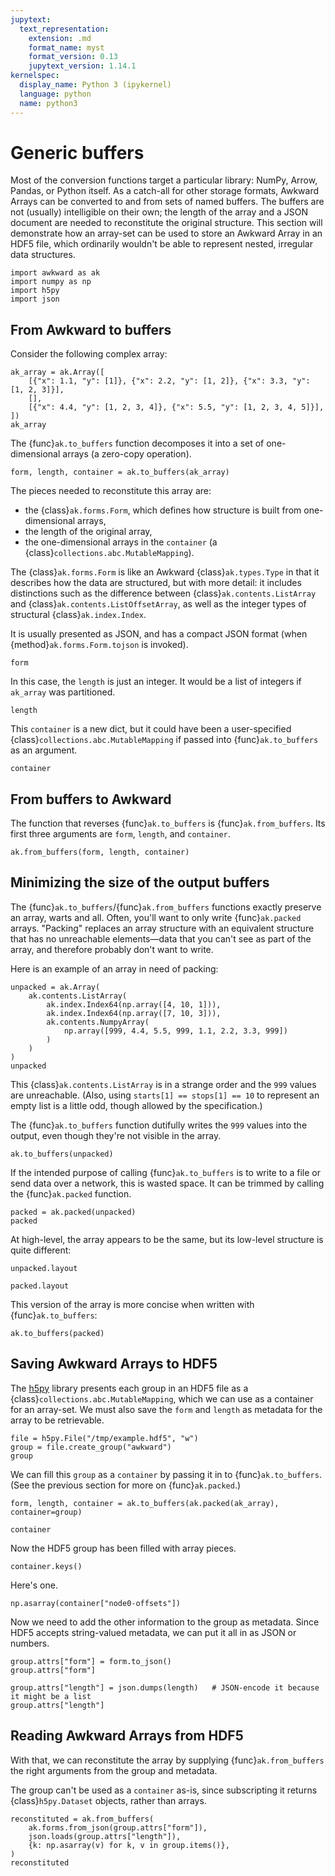 ```yaml
---
jupytext:
  text_representation:
    extension: .md
    format_name: myst
    format_version: 0.13
    jupytext_version: 1.14.1
kernelspec:
  display_name: Python 3 (ipykernel)
  language: python
  name: python3
---
```


Generic buffers
===============

Most of the conversion functions target a particular library: NumPy, Arrow, Pandas, or Python itself. As a catch-all for other storage formats, Awkward Arrays can be converted to and from sets of named buffers. The buffers are not (usually) intelligible on their own; the length of the array and a JSON document are needed to reconstitute the original structure. This section will demonstrate how an array-set can be used to store an Awkward Array in an HDF5 file, which ordinarily wouldn't be able to represent nested, irregular data structures.

```{code-cell} ipython3
import awkward as ak
import numpy as np
import h5py
import json
```

From Awkward to buffers
-----------------------

Consider the following complex array:

```{code-cell} ipython3
ak_array = ak.Array([
    [{"x": 1.1, "y": [1]}, {"x": 2.2, "y": [1, 2]}, {"x": 3.3, "y": [1, 2, 3]}],
    [],
    [{"x": 4.4, "y": [1, 2, 3, 4]}, {"x": 5.5, "y": [1, 2, 3, 4, 5]}],
])
ak_array
```

The {func}`ak.to_buffers` function decomposes it into a set of one-dimensional arrays (a zero-copy operation).

```{code-cell} ipython3
form, length, container = ak.to_buffers(ak_array)
```

The pieces needed to reconstitute this array are:

   * the {class}`ak.forms.Form`, which defines how structure is built from one-dimensional arrays,
   * the length of the original array,
   * the one-dimensional arrays in the `container` (a {class}`collections.abc.MutableMapping`).

The {class}`ak.forms.Form` is like an Awkward {class}`ak.types.Type` in that it describes how the data are structured, but with more detail: it includes distinctions such as the difference between {class}`ak.contents.ListArray` and {class}`ak.contents.ListOffsetArray`, as well as the integer types of structural {class}`ak.index.Index`.

It is usually presented as JSON, and has a compact JSON format (when {method}`ak.forms.Form.tojson` is invoked).

```{code-cell} ipython3
form
```

In this case, the `length` is just an integer. It would be a list of integers if `ak_array` was partitioned.

```{code-cell} ipython3
length
```

This `container` is a new dict, but it could have been a user-specified {class}`collections.abc.MutableMapping` if passed into {func}`ak.to_buffers` as an argument.

```{code-cell} ipython3
container
```

From buffers to Awkward
-----------------------

The function that reverses {func}`ak.to_buffers` is {func}`ak.from_buffers`. Its first three arguments are `form`, `length`, and `container`.

```{code-cell} ipython3
ak.from_buffers(form, length, container)
```

Minimizing the size of the output buffers
-----------------------------------------

The {func}`ak.to_buffers`/{func}`ak.from_buffers` functions exactly preserve an array, warts and all. Often, you'll want to only write {func}`ak.packed` arrays. "Packing" replaces an array structure with an equivalent structure that has no unreachable elements—data that you can't see as part of the array, and therefore probably don't want to write.

Here is an example of an array in need of packing:

```{code-cell} ipython3
unpacked = ak.Array(
    ak.contents.ListArray(
        ak.index.Index64(np.array([4, 10, 1])),
        ak.index.Index64(np.array([7, 10, 3])),
        ak.contents.NumpyArray(
            np.array([999, 4.4, 5.5, 999, 1.1, 2.2, 3.3, 999])
        )
    )
)
unpacked
```

This {class}`ak.contents.ListArray` is in a strange order and the `999` values are unreachable. (Also, using `starts[1] == stops[1] == 10` to represent an empty list is a little odd, though allowed by the specification.)

The {func}`ak.to_buffers` function dutifully writes the `999` values into the output, even though they're not visible in the array.

```{code-cell} ipython3
ak.to_buffers(unpacked)
```

If the intended purpose of calling {func}`ak.to_buffers` is to write to a file or send data over a network, this is wasted space. It can be trimmed by calling the {func}`ak.packed` function.

```{code-cell} ipython3
packed = ak.packed(unpacked)
packed
```

At high-level, the array appears to be the same, but its low-level structure is quite different:

```{code-cell} ipython3
unpacked.layout
```

```{code-cell} ipython3
packed.layout
```

This version of the array is more concise when written with {func}`ak.to_buffers`:

```{code-cell} ipython3
ak.to_buffers(packed)
```

Saving Awkward Arrays to HDF5
-----------------------------

The [h5py](https://www.h5py.org/) library presents each group in an HDF5 file as a {class}`collections.abc.MutableMapping`, which we can use as a container for an array-set. We must also save the `form` and `length` as metadata for the array to be retrievable.

```{code-cell} ipython3
file = h5py.File("/tmp/example.hdf5", "w")
group = file.create_group("awkward")
group
```

We can fill this `group` as a `container` by passing it in to {func}`ak.to_buffers`. (See the previous section for more on {func}`ak.packed`.)

```{code-cell} ipython3
form, length, container = ak.to_buffers(ak.packed(ak_array), container=group)
```

```{code-cell} ipython3
container
```

Now the HDF5 group has been filled with array pieces.

```{code-cell} ipython3
container.keys()
```

Here's one.

```{code-cell} ipython3
np.asarray(container["node0-offsets"])
```

Now we need to add the other information to the group as metadata. Since HDF5 accepts string-valued metadata, we can put it all in as JSON or numbers.

```{code-cell} ipython3
group.attrs["form"] = form.to_json()
group.attrs["form"]
```

```{code-cell} ipython3
group.attrs["length"] = json.dumps(length)   # JSON-encode it because it might be a list
group.attrs["length"]
```

Reading Awkward Arrays from HDF5
--------------------------------

With that, we can reconstitute the array by supplying {func}`ak.from_buffers` the right arguments from the group and metadata.

The group can't be used as a `container` as-is, since subscripting it returns {class}`h5py.Dataset` objects, rather than arrays.

```{code-cell} ipython3
reconstituted = ak.from_buffers(
    ak.forms.from_json(group.attrs["form"]),
    json.loads(group.attrs["length"]),
    {k: np.asarray(v) for k, v in group.items()},
)
reconstituted
```
